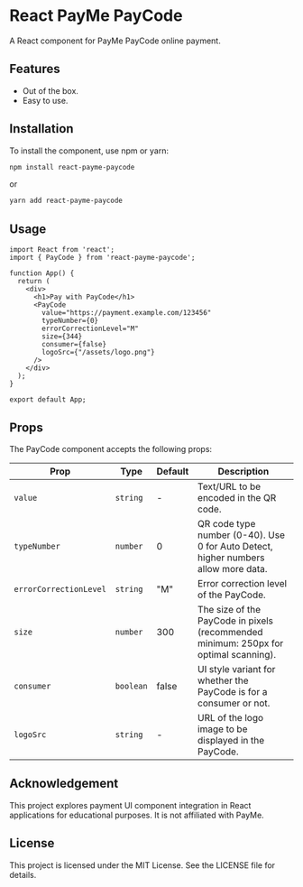 # React PayMe PayCode

A React component for PayMe PayCode online payment.

## Features

- Out of the box.
- Easy to use.

## Installation

To install the component, use npm or yarn:

```bash
npm install react-payme-paycode
```

or

```bash
yarn add react-payme-paycode
```

## Usage

```tsx
import React from 'react';
import { PayCode } from 'react-payme-paycode';

function App() {
  return (
    <div>
      <h1>Pay with PayCode</h1>
      <PayCode 
        value="https://payment.example.com/123456"
        typeNumber={0}
        errorCorrectionLevel="M"
        size={344}
        consumer={false}
        logoSrc={"/assets/logo.png"}
      />
    </div>
  );
}

export default App;
```

## Props

The PayCode component accepts the following props:

| Prop                   | Type      | Default | Description                                                                          |
| ---------------------- | --------- | ------- | ------------------------------------------------------------------------------------ |
| `value`                | `string`  | -       | Text/URL to be encoded in the QR code.                                               |
| `typeNumber`           | `number`  | 0       | QR code type number (0-40). Use 0 for Auto Detect, higher numbers allow more data.   |
| `errorCorrectionLevel` | `string`  | "M"     | Error correction level of the PayCode.                                               |
| `size`                 | `number`  | 300     | The size of the PayCode in pixels (recommended minimum: 250px for optimal scanning). |
| `consumer`             | `boolean` | false   | UI style variant for whether the PayCode is for a consumer or not.                   |
| `logoSrc`              | `string`  | -       | URL of the logo image to be displayed in the PayCode.                                |

## Acknowledgement

This project explores payment UI component integration in React applications for educational purposes. It is not affiliated with PayMe.

## License

This project is licensed under the MIT License. See the LICENSE file for details.
